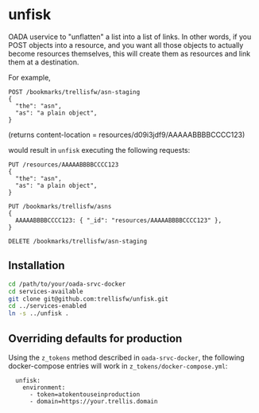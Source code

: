 # unfisk

OADA uservice to &#34;unflatten&#34; a list into a list of links.  In other words, if you POST
objects into a resource, and you want all those objects to actually become resources themselves,
this will create them as resources and link them at a destination.

For example,
```http
POST /bookmarks/trellisfw/asn-staging
{
  "the": "asn",
  "as": "a plain object",
}
```
(returns content-location = resources/d09i3jdf9/AAAAABBBBCCCC123)

would result in `unfisk` executing the following requests:
```http
PUT /resources/AAAAABBBBCCCC123
{
  "the": "asn",
  "as": "a plain object",
}

PUT /bookmarks/trellisfw/asns
{
  AAAAABBBBCCCC123: { "_id": "resources/AAAAABBBBCCCC123" },
}

DELETE /bookmarks/trellisfw/asn-staging
```

## Installation
```bash
cd /path/to/your/oada-srvc-docker
cd services-available
git clone git@github.com:trellisfw/unfisk.git
cd ../services-enabled
ln -s ../unfisk .
```

## Overriding defaults for production
Using the `z_tokens` method described in `oada-srvc-docker`, the following docker-compose entries
will work in `z_tokens/docker-compose.yml`:
```docker-compose
  unfisk:
    environment:
      - token=atokentouseinproduction
      - domain=https://your.trellis.domain
```
